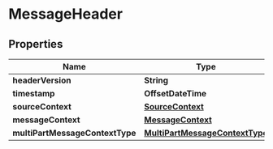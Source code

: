 

# MessageHeader


## Properties

| Name | Type | Description | Notes |
|------------ | ------------- | ------------- | -------------|
|**headerVersion** | **String** |  |  [optional] |
|**timestamp** | **OffsetDateTime** |  |  [optional] |
|**sourceContext** | [**SourceContext**](SourceContext.md) |  |  [optional] |
|**messageContext** | [**MessageContext**](MessageContext.md) |  |  [optional] |
|**multiPartMessageContextType** | [**MultiPartMessageContextType**](MultiPartMessageContextType.md) |  |  [optional] |




